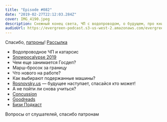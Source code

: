 ```yaml
---
title: "Episode #082"
date: "2019-02-27T22:12:03.284Z"
cover: IMG_4190.jpeg
description: Снежный конец света, ЧП с водопроводом, о будущем, про книжки и Госдеп.
audioUrl: https://evergreen-podcast.s3-us-west-2.amazonaws.com/evergreen082.mp3
---
```


Спасибо, [патроны](https://patreon.com/podtema)!
[Рассылка](https://letter.rosnovsky.us/)

- Водопроводное ЧП и катарсис
- [Snowpocalypse 2019](https://www.seattletimes.com/seattle-news/weather/seattle-area-snow-begins-transitioning-to-rain-but-street-flooding-could-follow-officials-warn/)
- Чем еще занимается Госдеп?
- Марш-бросок за границу
- Что нового на работе?
- Как выбирают подержанные машины?
- [Rosnovsky.us](https://rosnovsky.us) — будущее наступает, спасайся кто может!
- А не пойти ли снова учиться?
- [Concussion](https://amzn.to/2UbzAwh)
- [Goodreads](https://www.goodreads.com/user/show/4342973-artem)
- [Бизи Подкаст](https://bizikov.ru/podcast/busypodcast/)

Вопросы от слушателей, спасибо патронам